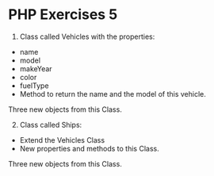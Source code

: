 # PHP Exercises 5

1. Class called Vehicles with the properties:
- name
- model
- makeYear
- color
- fuelType
- Method to return the name and the model of this vehicle. 

Three new objects from this Class. 

2. Class called Ships:
- Extend the Vehicles Class
- New properties and methods to this Class.

Three new objects from this Class. 
